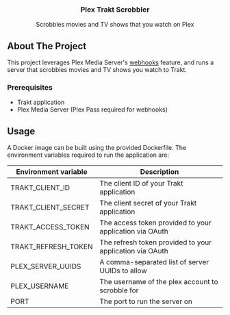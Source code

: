 <p align="center">
  <h3 align="center">Plex Trakt Scrobbler</h3>

  <p align="center">
    Scrobbles movies and TV shows that you watch on Plex 
</p>

## About The Project

This project leverages Plex Media Server's [webhooks](https://support.plex.tv/articles/115002267687-webhooks/) feature,
and runs a server that scrobbles movies and TV shows you watch to Trakt.

### Prerequisites

- Trakt application
- Plex Media Server (Plex Pass required for webhooks)

## Usage

A Docker image can be built using the provided Dockerfile. The environment variables required to run the application
are:

| Environment variable | Description                                                      |
|----------------------|------------------------------------------------------------------|
| TRAKT_CLIENT_ID      | The client ID of your Trakt application                          |
| TRAKT_CLIENT_SECRET  | The client secret of your Trakt application                      |
| TRAKT_ACCESS_TOKEN   | The access token provided to your application via OAuth          |
| TRAKT_REFRESH_TOKEN  | The refresh token provided to your application via OAuth         |
| PLEX_SERVER_UUIDS    | A comma-separated list of server UUIDs to allow                  |
| PLEX_USERNAME        | The username of the plex account to scrobble for                 |
| PORT                 | The port to run the server on                                    |
